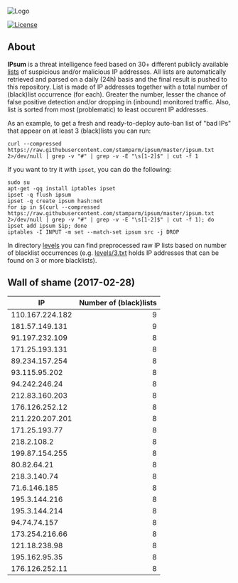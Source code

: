 ![Logo](logo.png)

[![License](https://img.shields.io/badge/license-Public_domain-red.svg)](https://wiki.creativecommons.org/wiki/Public_domain)

About
----

**IPsum** is a threat intelligence feed based on 30+ different publicly available [lists](https://github.com/stamparm/maltrail) of suspicious and/or malicious IP addresses. All lists are automatically retrieved and parsed on a daily (24h) basis and the final result is pushed to this repository. List is made of IP addresses together with a total number of (black)list occurrence (for each). Greater the number, lesser the chance of false positive detection and/or dropping in (inbound) monitored traffic. Also, list is sorted from most (problematic) to least occurent IP addresses.

As an example, to get a fresh and ready-to-deploy auto-ban list of "bad IPs" that appear on at least 3 (black)lists you can run:

```
curl --compressed https://raw.githubusercontent.com/stamparm/ipsum/master/ipsum.txt 2>/dev/null | grep -v "#" | grep -v -E "\s[1-2]$" | cut -f 1
```

If you want to try it with `ipset`, you can do the following:

```
sudo su
apt-get -qq install iptables ipset
ipset -q flush ipsum
ipset -q create ipsum hash:net
for ip in $(curl --compressed https://raw.githubusercontent.com/stamparm/ipsum/master/ipsum.txt 2>/dev/null | grep -v "#" | grep -v -E "\s[1-2]$" | cut -f 1); do ipset add ipsum $ip; done
iptables -I INPUT -m set --match-set ipsum src -j DROP
```

In directory [levels](levels) you can find preprocessed raw IP lists based on number of blacklist occurrences (e.g. [levels/3.txt](levels/3.txt) holds IP addresses that can be found on 3 or more blacklists).

Wall of shame (2017-02-28)
----

|IP|Number of (black)lists|
|---|--:|
110.167.224.182|9
181.57.149.131|9
91.197.232.109|8
171.25.193.131|8
89.234.157.254|8
93.115.95.202|8
94.242.246.24|8
212.83.160.203|8
176.126.252.12|8
211.220.207.201|8
171.25.193.77|8
218.2.108.2|8
199.87.154.255|8
80.82.64.21|8
218.3.140.74|8
71.6.146.185|8
195.3.144.216|8
195.3.144.214|8
94.74.74.157|8
173.254.216.66|8
121.18.238.98|8
195.162.95.35|8
176.126.252.11|8
